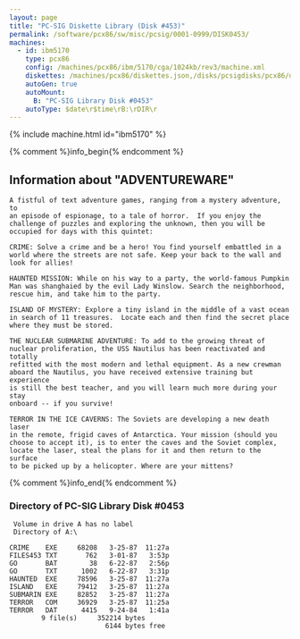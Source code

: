 ```yaml
---
layout: page
title: "PC-SIG Diskette Library (Disk #453)"
permalink: /software/pcx86/sw/misc/pcsig/0001-0999/DISK0453/
machines:
  - id: ibm5170
    type: pcx86
    config: /machines/pcx86/ibm/5170/cga/1024kb/rev3/machine.xml
    diskettes: /machines/pcx86/diskettes.json,/disks/pcsigdisks/pcx86/diskettes.json
    autoGen: true
    autoMount:
      B: "PC-SIG Library Disk #0453"
    autoType: $date\r$time\rB:\rDIR\r
---
```


{% include machine.html id="ibm5170" %}

{% comment %}info_begin{% endcomment %}

## Information about "ADVENTUREWARE"

    A fistful of text adventure games, ranging from a mystery adventure, to
    an episode of espionage, to a tale of horror.  If you enjoy the
    challenge of puzzles and exploring the unknown, then you will be
    occupied for days with this quintet:
    
    CRIME: Solve a crime and be a hero! You find yourself embattled in a
    world where the streets are not safe. Keep your back to the wall and
    look for allies!
    
    HAUNTED MISSION: While on his way to a party, the world-famous Pumpkin
    Man was shanghaied by the evil Lady Winslow. Search the neighborhood,
    rescue him, and take him to the party.
    
    ISLAND OF MYSTERY: Explore a tiny island in the middle of a vast ocean
    in search of 11 treasures.  Locate each and then find the secret place
    where they must be stored.
    
    THE NUCLEAR SUBMARINE ADVENTURE: To add to the growing threat of
    nuclear proliferation, the USS Nautilus has been reactivated and totally
    refitted with the most modern and lethal equipment. As a new crewman
    aboard the Nautilus, you have received extensive training but experience
    is still the best teacher, and you will learn much more during your stay
    onboard -- if you survive!
    
    TERROR IN THE ICE CAVERNS: The Soviets are developing a new death laser
    in the remote, frigid caves of Antarctica. Your mission (should you
    choose to accept it), is to enter the caves and the Soviet complex,
    locate the laser, steal the plans for it and then return to the surface
    to be picked up by a helicopter. Where are your mittens?
{% comment %}info_end{% endcomment %}


### Directory of PC-SIG Library Disk #0453

     Volume in drive A has no label
     Directory of A:\

    CRIME    EXE     68208   3-25-87  11:27a
    FILES453 TXT       762   3-01-87   3:53p
    GO       BAT        38   6-22-87   2:56p
    GO       TXT      1002   6-22-87   3:31p
    HAUNTED  EXE     78596   3-25-87  11:27a
    ISLAND   EXE     79412   3-25-87  11:27a
    SUBMARIN EXE     82852   3-25-87  11:27a
    TERROR   COM     36929   3-25-87  11:25a
    TERROR   DAT      4415   9-24-84   1:41a
            9 file(s)     352214 bytes
                            6144 bytes free
